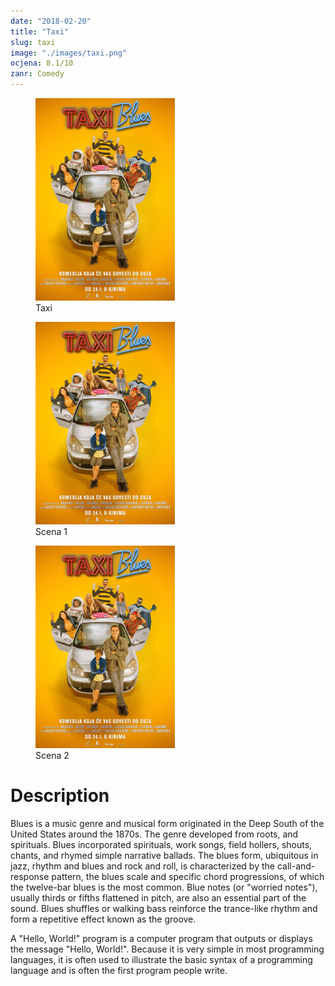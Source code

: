```yaml
---
date: "2018-02-20"
title: "Taxi"
slug: taxi
image: "./images/taxi.png"
ocjena: 8.1/10
zanr: Comedy
---
```


<!-- markdownlint-disable MD033 -->

<div class="slike-post">
    <div>
        <figure class="figure1">
            <img class="slika-1-post" src="./images/taxi.png" alt="Title"/>
            <figcaption class="figure__caption">Taxi</figcaption>
        </figure>
    </div>
    <div>
        <figure class="figure2">
            <img class="slika-2-post" src="./images/taxi.png" alt="Title"/>
            <figcaption class="figure__caption">Scena 1</figcaption>
        </figure>
        </div>
        <div>
        <figure class="figure3">
            <img class="slika-3-post" src="./images/taxi.png" alt="Title"/>
            <figcaption class="figure__caption">Scena 2</figcaption>
        </figure>
    </div>
</div>

<div class="testna-klasa">
    <h1 class="Naslov-opisa">Description</h1>
    <p class="testni-tekst"> Blues is a music genre and musical form originated in the Deep South of the United States around the 1870s. The genre developed from roots, and spirituals. Blues incorporated spirituals, work songs, field hollers, shouts, chants, and rhymed simple narrative ballads. The blues form, ubiquitous in jazz, rhythm and blues and rock and roll, is characterized by the call-and-response pattern, the blues scale and specific chord progressions, of which the twelve-bar blues is the most common. Blue notes (or "worried notes"), usually thirds or fifths flattened in pitch, are also an essential part of the sound. Blues shuffles or walking bass reinforce the trance-like rhythm and form a repetitive effect known as the groove.</p>
</div>

A "Hello, World!" program is a computer program that outputs or displays the message "Hello, World!". Because it is very simple in most programming languages, it is often used to illustrate the basic syntax of a programming language and is often the first program people write.
